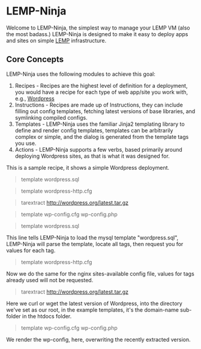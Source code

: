 LEMP-Ninja
==========

Welcome to LEMP-Ninja, the simplest way to manage your LEMP VM (also the most badass.)
LEMP-Ninja is designed to make it easy to deploy apps and sites on simple [LEMP](http://library.linode.com/lemp-guides) infrastructure.

Core Concepts
-------------

LEMP-Ninja uses the following modules to achieve this goal:

1. Recipes - Recipes are the highest level of definition for a deployment, you would have a recipe for each type of web app/site you work with, e.g., [Wordpress](http://wordpress.org)
2. Instructions - Recipes are made up of Instructions, they can include filling out config templates, fetching latest versions of base libraries, and symlinking compiled configs.
3. Templates - LEMP-Ninja uses the familiar Jinja2 templating library to define and render config templates, templates can be arbitrarily complex or simple, and the dialog is generated from the template tags you use.
4. Actions - LEMP-Ninja supports a few verbs, based primarily around deploying Wordpress sites, as that is what it was designed for.

This is a sample recipe, it shows a simple Wordpress deployment.

>template wordpress.sql

>template wordpress-http.cfg

>tarextract http://wordpress.org/latest.tar.gz

>template wp-config.cfg wp-config.php



>template wordpress.sql

This line tells LEMP-Ninja to load the mysql template "wordpress.sql", LEMP-Ninja will parse the template, locate all tags, then request you for values for each tag.

>template wordpress-http.cfg

Now we do the same for the nginx sites-available config file, values for tags already used will not be requested.

>tarextract http://wordpress.org/latest.tar.gz

Here we curl or wget the latest version of Wordpress, into the directory we've set as our root, in the example templates, it's the domain-name sub-folder in the htdocs folder.

>template wp-config.cfg wp-config.php

We render the wp-config, here, overwriting the recently extracted version.


